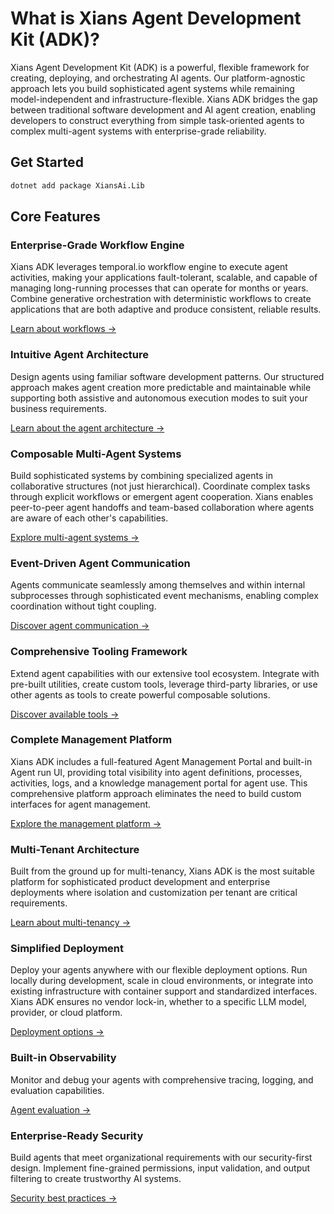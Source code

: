 # What is Xians Agent Development Kit (ADK)?

Xians Agent Development Kit (ADK) is a powerful, flexible framework for creating, deploying, and orchestrating AI agents. Our platform-agnostic approach lets you build sophisticated agent systems while remaining model-independent and infrastructure-flexible. Xians ADK bridges the gap between traditional software development and AI agent creation, enabling developers to construct everything from simple task-oriented agents to complex multi-agent systems with enterprise-grade reliability.

## Get Started

```bash
dotnet add package XiansAi.Lib
```

## Core Features

### **Enterprise-Grade Workflow Engine**

Xians ADK leverages temporal.io workflow engine to execute agent activities, making your applications fault-tolerant, scalable, and capable of managing long-running processes that can operate for months or years. Combine generative orchestration with deterministic workflows to create applications that are both adaptive and produce consistent, reliable results.

[Learn about workflows →](../)

### **Intuitive Agent Architecture**

Design agents using familiar software development patterns. Our structured approach makes agent creation more predictable and maintainable while supporting both assistive and autonomous execution modes to suit your business requirements.

[Learn about the agent architecture →](../)

### **Composable Multi-Agent Systems**

Build sophisticated systems by combining specialized agents in collaborative structures (not just hierarchical). Coordinate complex tasks through explicit workflows or emergent agent cooperation. Xians enables peer-to-peer agent handoffs and team-based collaboration where agents are aware of each other's capabilities.

[Explore multi-agent systems →](../)

### **Event-Driven Agent Communication**

Agents communicate seamlessly among themselves and within internal subprocesses through sophisticated event mechanisms, enabling complex coordination without tight coupling.

[Discover agent communication →](../)

### **Comprehensive Tooling Framework**

Extend agent capabilities with our extensive tool ecosystem. Integrate with pre-built utilities, create custom tools, leverage third-party libraries, or use other agents as tools to create powerful composable solutions.

[Discover available tools →](../)

### **Complete Management Platform**

Xians ADK includes a full-featured Agent Management Portal and built-in Agent run UI, providing total visibility into agent definitions, processes, activities, logs, and a knowledge management portal for agent use. This comprehensive platform approach eliminates the need to build custom interfaces for agent management.

[Explore the management platform →](../)

### **Multi-Tenant Architecture**

Built from the ground up for multi-tenancy, Xians ADK is the most suitable platform for sophisticated product development and enterprise deployments where isolation and customization per tenant are critical requirements.

[Learn about multi-tenancy →](..)

### **Simplified Deployment**

Deploy your agents anywhere with our flexible deployment options. Run locally during development, scale in cloud environments, or integrate into existing infrastructure with container support and standardized interfaces. Xians ADK ensures no vendor lock-in, whether to a specific LLM model, provider, or cloud platform.

[Deployment options →](..)

### **Built-in Observability**

Monitor and debug your agents with comprehensive tracing, logging, and evaluation capabilities.

[Agent evaluation →](../)

### **Enterprise-Ready Security**

Build agents that meet organizational requirements with our security-first design. Implement fine-grained permissions, input validation, and output filtering to create trustworthy AI systems.

[Security best practices →](../)

